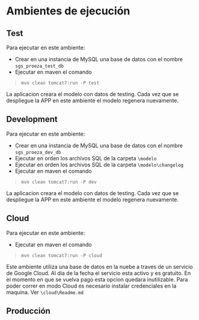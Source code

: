 # Ambientes de ejecución

## Test
Para ejecutar en este ambiente:
- Crear en una instancia de MySQL una base de datos con el nombre `sgs_proeza_test_db`
- Ejecutar en maven el comando 
> `mvn clean tomcat7:run -P test`

La aplicacion creara el modelo con datos de testing.
Cada vez que se despliegue la APP en este ambiente el modelo regenera nuevamente.

## Development
Para ejecutar en este ambiente:
- Crear en una instancia de MySQL una base de datos con el nombre `sgs_proeza_dev_db`
- Ejecutar en orden los archivos SQL de la carpeta `\modelo`
- Ejecutar en orden los archivos SQL de la carpeta `\modelo\changelog`
- Ejecutar en maven el comando 
> `mvn clean tomcat7:run -P dev`

La aplicacion creara el modelo con datos de testing.
Cada vez que se despliegue la APP en este ambiente el modelo regenera nuevamente.

## Cloud
Para ejecutar en este ambiente:
- Ejecutar en maven el comando 
> `mvn clean tomcat7:run -P cloud`

Este ambiente utiliza una base de datos en la nuebe a traves de un servicio de Google Cloud.
Al dia de la fecha el servicio esta activo y es gratuito. En el momento en que se vuelva pago esta opcion quedara inutilizable.
Para poder correr en modo Cloud es necesario instalar credenciales en la maquina. Ver `\cloud\Readme.md`

## Producción